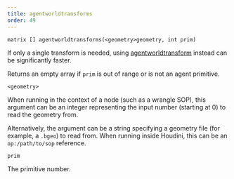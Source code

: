 ```yaml
---
title: agentworldtransforms
order: 49
---
```

`matrix [] agentworldtransforms(<geometry>geometry, int prim)`

If only a single transform is needed, using [agentworldtransform](agentworldtransform.html "Returns the current world space transform of an agent primitive’s bone.") instead can be significantly faster.

Returns an empty array if `prim` is out of range or is not an agent primitive.

`<geometry>`

When running in the context of a node (such as a wrangle SOP), this argument can be an integer representing the input number (starting at 0) to read the geometry from.

Alternatively, the argument can be a string specifying a geometry file (for example, a `.bgeo`) to read from. When running inside Houdini, this can be an `op:/path/to/sop` reference.

`prim`

The primitive number.
